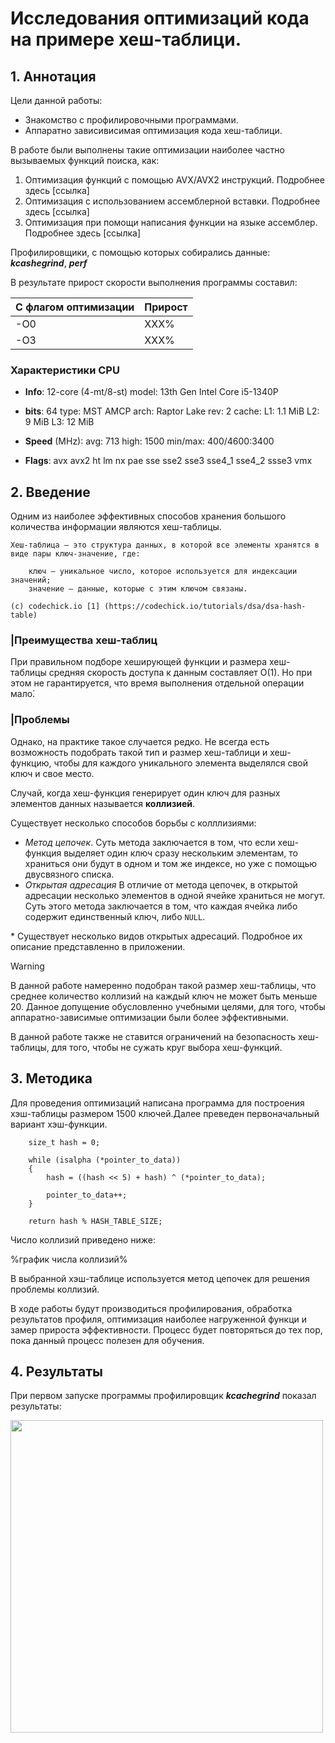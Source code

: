 # Исследования оптимизаций кода на примере хеш-таблици.

## 1. Аннотация

Цели данной работы:
- Знакомство с профилировочными программами.
- Аппаратно зависивисимая оптимизация кода хеш-таблици.

В работе были выполнены такие оптимизации наиболее частно вызываемых функций поиска, как:

1.  Оптимизация функций с помощью AVX/AVX2 инструкций. Подробнее здесь [ссылка]
2.  Оптимизация с использованием ассемблерной вставки. Подробнее здесь [ссылка]
3.  Оптимизация при помощи написания функции на языке ассемблер.   
Подробнее здесь [ссылка]

Профилировщики, с помощью которых собирались данные: ***kcashegrind***, ***perf***

В результате прирост скорости выполнения программы составил:

| С флагом оптимизации | Прирост |
|----------------------|---------|
|-O0                   | XXX%    |
|-O3                   | XXX%    |

### Характеристики CPU

  - **Info**: 12-core (4-mt/8-st) model: 13th Gen Intel Core i5-1340P 
  
 -  **bits**: 64 type: MST AMCP
    arch: Raptor Lake rev: 2 cache: L1: 1.1 MiB L2: 9 MiB L3: 12 MiB


  - **Speed** (MHz): avg: 713 high: 1500 min/max: 400/4600:3400 
  
  - **Flags**: avx avx2 ht lm nx pae sse sse2 sse3 sse4_1 sse4_2 ssse3 vmx

## 2. Введение

Одним из наиболее эффективных способов хранения большого количества информации являются хеш-таблицы.

> 

    Хеш-таблица — это структура данных, в которой все элементы хранятся в виде пары ключ-значение, где:

        ключ — уникальное число, которое используется для индексации значений;
        значение — данные, которые с этим ключом связаны. 
    
    (с) codechick.io [1] (https://codechick.io/tutorials/dsa/dsa-hash-table)

### |Преимущества хеш-таблиц

При правильном подборе хеширующей функции и размера хеш-таблицы средняя скорость доступа к данным составляет O(1). Но при этом не гарантируется, что время выполнения отдельной операции мало́.

### |Проблемы

Однако, на практике такое случается редко. Не всегда есть возможность подобрать такой тип и размер хеш-таблици и хеш-функцию, чтобы для каждого уникального элемента выделялся свой ключ и свое место. 

Случай, когда хеш-функция генерирует один ключ для разных элементов данных называется **коллизией**.

Существует несколько способов борьбы с колллизиями:

- *Метод цепочек*. Суть метода заключается в том, что если хеш-функция выделяет один ключ сразу нескольким элементам, то храниться они будут в одном и том же индексе, но уже с помощью двусвязного списка. 
- *Открытая адресация* В отличие от метода цепочек, в открытой адресации несколько элементов в одной ячейке храниться не могут. Суть этого метода заключается в том, что каждая ячейка либо содержит единственный ключ, либо ```NULL```. 

\* Существует несколько видов открытых адресаций. Подробное их описание представленно в приложении.

> [!WARNING]
>В данной работе намеренно подобран такой размер хеш-таблицы, что среднее количество коллизий на каждый ключ не может быть меньше 20. Данное допущение обусловленно учебными целями, для того, чтобы аппаратно-зависимые оптимизации были более эффективными.
> 
> В данной работе также не ставится ограничений на безопасность хеш-таблицы, для того, чтобы не сужать круг выбора хеш-функций. 

## 3. Методика

Для проведения оптимизаций написана программа для построения хэш-таблицы размером 1500 ключей.Далее преведен первоначальный вариант хэш-функции. 

```
    size_t hash = 0;

    while (isalpha (*pointer_to_data))
    {
        hash = ((hash << 5) + hash) ^ (*pointer_to_data);

        pointer_to_data++;
    }
    
    return hash % HASH_TABLE_SIZE;
```
Число коллизий приведено ниже:

%график числа коллизий%

В выбранной хэш-таблице используется метод цепочек для решения проблемы коллизий. 

В ходе работы будут производиться профилирования, обработка результатов профиля, оптимизация наиболее нагруженной функци и замер прироста эффективности. Процесс будет повторяться до тех пор, пока данный процесс полезен для обучения. 

## 4. Результаты

При первом запуске программы профилировщик ***kcachegrind*** показал результаты:

<img src="Hash-table/OptimisationsImgs/GraphBeforOpt.png" width="500">